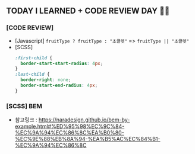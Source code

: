 ## TODAY I LEARNED + CODE REVIEW DAY 👩‍💻

### [CODE REVIEW]

- [Javascript] `fruitType ? fruitType : "초콜렛"` => `fruitType || "초콜렛"`
- [SCSS]
  ```scss
  :first-child {
    border-start-start-radius: 4px;
  }
  :last-child {
    border-right: none;
    border-start-end-radius: 4px;
  }
  ```

### [SCSS] BEM

- 참고링크 : https://naradesign.github.io/bem-by-example.html#%ED%95%98%EC%9C%84-%EC%9A%94%EC%86%8C%EA%B0%80-%EC%9E%88%EB%8A%94-%EA%B5%AC%EC%84%B1-%EC%9A%94%EC%86%8C

